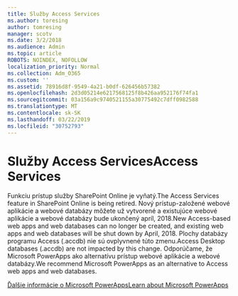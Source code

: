 ```yaml
---
title: Služby Access Services
ms.author: toresing
author: tomresing
manager: scotv
ms.date: 3/2/2018
ms.audience: Admin
ms.topic: article
ROBOTS: NOINDEX, NOFOLLOW
localization_priority: Normal
ms.collection: Adm_O365
ms.custom: ''
ms.assetid: 78916d8f-9549-4a21-b0df-626456b57382
ms.openlocfilehash: 2d3d05214e6217568125f8b426aa952176f74fa1
ms.sourcegitcommit: 03a156a9c9740521155a30775492c7dff0982588
ms.translationtype: MT
ms.contentlocale: sk-SK
ms.lasthandoff: 03/22/2019
ms.locfileid: "30752793"
---
```

# <a name="access-services"></a><span data-ttu-id="05bd0-102">Služby Access Services</span><span class="sxs-lookup"><span data-stu-id="05bd0-102">Access Services</span></span>

<span data-ttu-id="05bd0-103">Funkciu prístup služby SharePoint Online je vyňatý.</span><span class="sxs-lookup"><span data-stu-id="05bd0-103">The Access Services feature in SharePoint Online is being retired.</span></span> <span data-ttu-id="05bd0-104">Nový prístup-založené webové aplikácie a webové databázy môžete už vytvorené a existujúce webové aplikácie a webové databázy bude ukončený apríl, 2018.</span><span class="sxs-lookup"><span data-stu-id="05bd0-104">New Access-based web apps and web databases can no longer be created, and existing web apps and web databases will be shut down by April, 2018.</span></span> <span data-ttu-id="05bd0-105">Plochy databázy programu Access (.accdb) nie sú ovplyvnené túto zmenu.</span><span class="sxs-lookup"><span data-stu-id="05bd0-105">Access Desktop databases (.accdb) are not impacted by this change.</span></span> <span data-ttu-id="05bd0-106">Odporúčame, že Microsoft PowerApps ako alternatívu prístup webové aplikácie a webové databázy.</span><span class="sxs-lookup"><span data-stu-id="05bd0-106">We recommend Microsoft PowerApps as an alternative to Access web apps and web databases.</span></span> 
  
[<span data-ttu-id="05bd0-107">Ďalšie informácie o Microsoft PowerApps</span><span class="sxs-lookup"><span data-stu-id="05bd0-107">Learn about Microsoft PowerApps</span></span>](https://powerapps.microsoft.com/)
  

